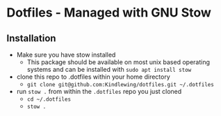 # Dotfiles - Managed with GNU Stow

## Installation
- Make sure you have stow installed
  - This package should be available on most unix based operating systems and can be installed with `sudo apt install stow`
- clone this repo to .dotfiles within your home directory
  - `git clone git@github.com:Kindlewing/dotfiles.git ~/.dotfiles`
- run `stow .` from within the `.dotfiles` repo you just cloned
  - `cd ~/.dotfiles`
  - `stow .`

